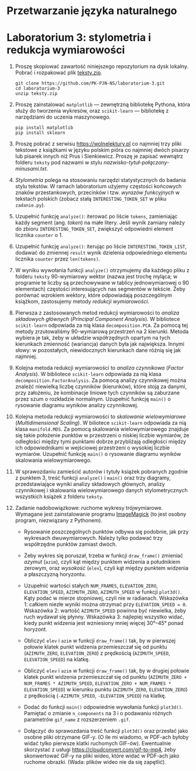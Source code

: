 # Przetwarzanie języka naturalnego
# Laboratorium 3: stylometria i redukcja wymiarowości

1. Proszę skopiować zawartość niniejszego repozytorium
na dysk lokalny. Pobrać i rozpakować plik [teksty.zip](https://drive.google.com/file/d/1kHEp0gL8gDlIA7YBifO6vP3gMJLhaWN2/view?usp=sharing).

    ```
    git clone https://github.com/PK-PJN-NS/laboratorium-3.git
    cd laboratorium-3
    unzip teksty.zip
    ```

2. Proszę zainstalować `matplotlib` — zewnętrzną bibliotekę Pythona,
która służy do tworzenia wykresów, oraz `scikit-learn` —
bibliotekę z narzędziami do uczenia maszynowego.

    ```
    pip install matplotlib
    pip install sklearn
    ```

3. Proszę pobrać z serwisu https://wolnelektury.pl co najmniej
trzy pliki tekstowe z książkami w języku polskim pióra
co najmniej dwóch pisarzy lub pisarek innych niż Prus i Sienkiewicz.
Proszę je zapisać wewnątrz folderu `teksty` pod nazwami w stylu
*nazwisko-tytuł-połączony-minusami.txt*.

4. *Stylometria* polega na stosowaniu narzędzi statystycznych
do badania stylu tekstów. W ramach laboratorium użyjemy
częstości końcowych znaków przestankowych, przecinków i tzw.
*wyrazów funkcyjnych* w tekstach polskich (zobacz stałą
`INTERESTING_TOKEN_SET` w pliku `zadanie.py`).

5. Uzupełnić funkcję `analyze()`: iterować po liście `tokens`,
zamieniając każdy segment (ang. *token*) na małe litery. Jeśli
wynik zamiany należy do zbioru `INTERESTING_TOKEN_SET`,
zwiększyć odpowiedni element licznika `counter` o 1.

6. Uzupełnić funkcję `analyze()`: iterując po liście
`INTERESTING_TOKEN_LIST`, dodawać do zmiennej `result`
wynik dzielenia odpowiedniego elementu licznika `counter`
przez `len(tokens)`.

7. W wyniku wywołania funkcji `analyze()` otrzymujemy
dla każdego pliku z folderu `teksty` 90-wymiarowy wektor
(nazwa jest trochę myląca; w programie te liczby są
przechowywane w tablicy jednowymiarowej o 90 elementach)
częstości interesujących nas segmentów w tekście. Żeby
porównać wzrokiem wektory, które odpowiadają poszczególnym
książkom, zastosujemy metody *redukcji wymiarowości*.

8. Pierwsza z zastosowanych metod redukcji wymiarowości
to *analiza składowych głównych* (*Principal Component
Analysis*). W bibliotece `scikit-learn` odpowiada za nią
klasa `decomposition.PCA`. Za pomocą tej metody zrzutowaliśmy
90-wymiarową przestrzeń na 2 kierunki. Metoda wybiera je tak,
żeby w układzie współrzędnych opartym na tych kierunkach
zmienność (wariancja) danych była jak największa. Innymi
słowy: w pozostałych, niewidocznych kierunkach dane różnią
się jak najmniej.

9. Kolejna metoda redukcji wymiarowości to *analiza
czynnikowa* (*Factor Analysis*). W bibliotece `scikit-learn`
odpowiada za nią klasa `decomposition.FactorAnalysis`.
Za pomocą analizy czynnikowej można znaleźć niewielką liczbę
czynników (kierunków), które stoją za danymi, przy założeniu,
że kombinacje liniowe tych czynników są zaburzane przez szum
o rozkładzie normalnym. Uzupełnić funkcję `main()` o rysowanie
diagramu wyników analizy czynnikowej.

10. Kolejna metoda redukcji wymiarowości to *skalowanie
wielowymiarowe* (*Multidimensional Scaling*). W biliotece
`scikit-learn` odpowiada za nią klasa `manifold.MDS`.
Za pomocą skalowania wielowymiarowego znajduje się
takie położenie punktów w przestrzeni o niskiej liczbie
wymiarów, że odległości między tymi punktami dobrze
przybliżają odległości między ich odpowiednikami
w wejściowej przestrzeni o wysokiej liczbie wymiarów.
Uzupełnić funkcję `main()` o rysowanie diagramu wyników
skalowania wielowymiarowego.

11. W sprawozdaniu zamieścić autorów i tytuły książek
pobranych zgodnie z punktem 3, treść funkcji `analyze()`
i `main()` oraz trzy diagramy, przedstawiające wyniki
analizy składowych głównych, analizy czynnikowej
i skalowania wielowymiarowego danych stylometrycznych
wszystkich książek z folderu `teksty`.

12. Zadanie nadobowiązkowe: ruchome wykresy trójwymiarowe.
Wymagane jest zainstalowanie programu [ImageMagick](https://imagemagick.org/)
(to jest osobny program, niezwiązany z Pythonem).

    * Rysowanie poszczególnych punktów odbywa się
    podobnie, jak przy wykresach dwuwymiarowych.
    Należy tylko podawać trzy współrzędne punktów
    zamiast dwóch.

    * Żeby wykres się poruszał, trzeba w funkcji
    `draw_frame()` zmieniać *azymut* (`azim`),
    czyli kąt między punktem widzenia a południkiem
    zerowym, oraz *wysokość* (`elev`), czyli kąt
    między punktem widzenia a płaszczyzną horyzontu.

    * Uzupełnić wartości stałych `NUM_FRAMES`,
    `ELEVATION_ZERO`, `ELEVATION_SPEED`,
    `AZIMUTH_ZERO`, `AZIMUTH_SPEED` w funkcji
    `plot3d()`. Kąty podać w mierze stopniowej,
    czyli nie w radianach. Wskazówka 1: całkiem
    niezłe wyniki można otrzymać przy
    `ELEVATION_SPEED = 0`. Wskazówka 2:
    wartość `AZIMUTH_SPEED` powinna być niewielka,
    żeby ruch wydawał się płynny. Wskazówka 3:
    najlepiej wszystko widać, kiedy punkt widzenia
    jest wzniesiony mniej więcej 30°–45° ponad horyzont.

    * Obliczyć `elev` i `azim` w funkcji `draw_frame()`
    tak, by w pierwszej połowie klatek punkt widzenia
    przemieszczał się od punktu (`AZIMUTH_ZERO`, `ELEVATION_ZERO`)
    z prędkością (`AZIMUTH_SPEED`, `ELEVATION_SPEED`)
    na klatkę.

    * Obliczyć `elev` i `azim` w funkcji `draw_frame()`
    tak, by w drugiej połowie klatek punkt widzenia
    przemieszczał się od punktu
    (`AZIMUTH_ZERO + NUM_FRAMES * AZIMUTH_SPEED`,
    `ELEVATION_ZERO + NUM_FRAMES * ELEVATION_SPEED`)
    w kierunku punktu (`AZIMUTH_ZERO`, `ELEVATION_ZERO`)
    z prędkością (`-AZIMUTH_SPEED`, `-ELEVATION_SPEED`)
    na klatkę.

    * Dodać do funkcji `main()` odpowiednie wywołania
    funkcji `plot3d()`. Pamiętać o zmianie `n_components`
    na 3 i o podawaniu różnych parametrów `gif_name`
    z rozszerzeniem `.gif`.

    * Dołączyć do sprawozdania treść funkcji `plot3d()`
    oraz przesłać jako osobne pliki otrzymane GIF-y.
    (O ile mi wiadomo, w PDF-ach byłoby widać tylko
    pierwsze klatki ruchomych GIF-ów). Ewentualnie
    skorzystać z usługi https://cloudconvert.com/gif-to-mp4,
    żeby skonwertować GIF-y na pliki wideo, które
    widać w PDF-ach jako ruchome obrazki. (Wada:
    plików wideo nie da się zapętlić).
